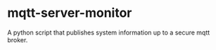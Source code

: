 # mqtt-server-monitor
A python script that publishes system information up to a secure mqtt broker.
